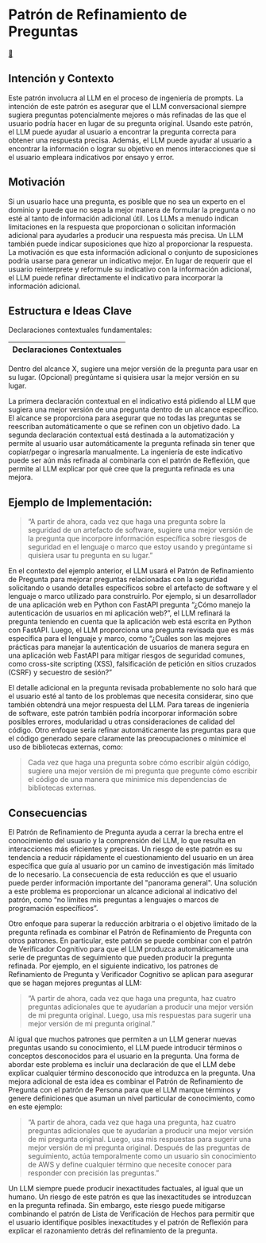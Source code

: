 # Patrón de Refinamiento de Preguntas

[💬](https://chat.openai.com/share/1b68594e-ec33-4b76-a49e-cfadbad74243)

## Intención y Contexto

Este patrón involucra al LLM en el proceso de ingeniería de prompts. La intención de este patrón es asegurar que el LLM conversacional siempre sugiera preguntas potencialmente mejores o más refinadas de las que el usuario podría hacer en lugar de su pregunta original. Usando este patrón, el LLM puede ayudar al usuario a encontrar la pregunta correcta para obtener una respuesta precisa. Además, el LLM puede ayudar al usuario a encontrar la información o lograr su objetivo en menos interacciones que si el usuario empleara indicativos por ensayo y error.

## Motivación

Si un usuario hace una pregunta, es posible que no sea un experto en el dominio y puede que no sepa la mejor manera de formular la pregunta o no esté al tanto de información adicional útil. Los LLMs a menudo indican limitaciones en la respuesta que proporcionan o solicitan información adicional para ayudarles a producir una respuesta más precisa. Un LLM también puede indicar suposiciones que hizo al proporcionar la respuesta. La motivación es que esta información adicional o conjunto de suposiciones podría usarse para generar un indicativo mejor. En lugar de requerir que el usuario reinterprete y reformule su indicativo con la información adicional, el LLM puede refinar directamente el indicativo para incorporar la información adicional.

## Estructura e Ideas Clave

Declaraciones contextuales fundamentales:

|Declaraciones Contextuales
|-|
Dentro del alcance X, sugiere una mejor versión de la pregunta para usar en su lugar.
(Opcional) pregúntame si quisiera usar la mejor versión en su lugar.

La primera declaración contextual en el indicativo está pidiendo al LLM que sugiera una mejor versión de una pregunta dentro de un alcance específico. El alcance se proporciona para asegurar que no todas las preguntas se reescriban automáticamente o que se refinen con un objetivo dado. La segunda declaración contextual está destinada a la automatización y permite al usuario usar automáticamente la pregunta refinada sin tener que copiar/pegar o ingresarla manualmente. La ingeniería de este indicativo puede ser aún más refinada al combinarla con el patrón de Reflexión, que permite al LLM explicar por qué cree que la pregunta refinada es una mejora.

## Ejemplo de Implementación:

> “A partir de ahora, cada vez que haga una pregunta sobre la seguridad de un artefacto de software, sugiere una mejor versión de la pregunta que incorpore información específica sobre riesgos de seguridad en el lenguaje o marco que estoy usando y pregúntame si quisiera usar tu pregunta en su lugar.”

En el contexto del ejemplo anterior, el LLM usará el Patrón de Refinamiento de Pregunta para mejorar preguntas relacionadas con la seguridad solicitando o usando detalles específicos sobre el artefacto de software y el lenguaje o marco utilizado para construirlo. Por ejemplo, si un desarrollador de una aplicación web en Python con FastAPI pregunta “¿Cómo manejo la autenticación de usuarios en mi aplicación web?”, el LLM refinará la pregunta teniendo en cuenta que la aplicación web está escrita en Python con FastAPI. Luego, el LLM proporciona una pregunta revisada que es más específica para el lenguaje y marco, como “¿Cuáles son las mejores prácticas para manejar la autenticación de usuarios de manera segura en una aplicación web FastAPI para mitigar riesgos de seguridad comunes, como cross-site scripting (XSS), falsificación de petición en sitios cruzados (CSRF) y secuestro de sesión?”

El detalle adicional en la pregunta revisada probablemente no solo hará que el usuario esté al tanto de los problemas que necesita considerar, sino que también obtendrá una mejor respuesta del LLM. Para tareas de ingeniería de software, este patrón también podría incorporar información sobre posibles errores, modularidad u otras consideraciones de calidad del código. Otro enfoque sería refinar automáticamente las preguntas para que el código generado separe claramente las preocupaciones o minimice el uso de bibliotecas externas, como:

> Cada vez que haga una pregunta sobre cómo escribir algún código, sugiere una mejor versión de mi pregunta que pregunte cómo escribir el código de una manera que minimice mis dependencias de bibliotecas externas.

## Consecuencias

El Patrón de Refinamiento de Pregunta ayuda a cerrar la brecha entre el conocimiento del usuario y la comprensión del LLM, lo que resulta en interacciones más eficientes y precisas. Un riesgo de este patrón es su tendencia a reducir rápidamente el cuestionamiento del usuario en un área específica que guía al usuario por un camino de investigación más limitado de lo necesario. La consecuencia de esta reducción es que el usuario puede perder información importante del "panorama general". Una solución a este problema es proporcionar un alcance adicional al indicativo del patrón, como “no limites mis preguntas a lenguajes o marcos de programación específicos”.

Otro enfoque para superar la reducción arbitraria o el objetivo limitado de la pregunta refinada es combinar el Patrón de Refinamiento de Pregunta con otros patrones. En particular, este patrón se puede combinar con el patrón de Verificador Cognitivo para que el LLM produzca automáticamente una serie de preguntas de seguimiento que pueden producir la pregunta refinada. Por ejemplo, en el siguiente indicativo, los patrones de Refinamiento de Pregunta y Verificador Cognitivo se aplican para asegurar que se hagan mejores preguntas al LLM:

> “A partir de ahora, cada vez que haga una pregunta, haz cuatro preguntas adicionales que te ayudarían a producir una mejor versión de mi pregunta original. Luego, usa mis respuestas para sugerir una mejor versión de mi pregunta original.”

Al igual que muchos patrones que permiten a un LLM generar nuevas preguntas usando su conocimiento, el LLM puede introducir términos o conceptos desconocidos para el usuario en la pregunta. Una forma de abordar este problema es incluir una declaración de que el LLM debe explicar cualquier término desconocido que introduzca en la pregunta. Una mejora adicional de esta idea es combinar el Patrón de Refinamiento de Pregunta con el patrón de Persona para que el LLM marque términos y genere definiciones que asuman un nivel particular de conocimiento, como en este ejemplo:

> “A partir de ahora, cada vez que haga una pregunta, haz cuatro preguntas adicionales que te ayudarían a producir una mejor versión de mi pregunta original. Luego, usa mis respuestas para sugerir una mejor versión de mi pregunta original. Después de las preguntas de seguimiento, actúa temporalmente como un usuario sin conocimiento de AWS y define cualquier término que necesite conocer para responder con precisión las preguntas.”

Un LLM siempre puede producir inexactitudes factuales, al igual que un humano. Un riesgo de este patrón es que las inexactitudes se introduzcan en la pregunta refinada. Sin embargo, este riesgo puede mitigarse combinando el patrón de Lista de Verificación de Hechos para permitir que el usuario identifique posibles inexactitudes y el patrón de Reflexión para explicar el razonamiento detrás del refinamiento de la pregunta.
